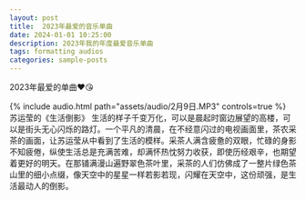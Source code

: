 ```yaml
---
layout: post
title:  2023年最爱的音乐单曲
date: 2024-01-01 10:25:00
description: 2023年我的年度最爱音乐单曲
tags: formatting audios
categories: sample-posts
---
```

2023年最爱的单曲❤️😘

<div class="row mt-3">
    <div class="col-sm mt-3 mt-md-0">
        {% include audio.html path="assets/audio/2月9日.MP3" controls=true %}
    </div>
</div>
<div class="caption">
    苏运莹的《生活倒影》
    生活的样子千变万化，可以是晨起时窗边展望的高楼，可以是街头无心闪烁的路灯。一个平凡的清晨，在不经意闪过的电视画面里，茶农采茶的画面，让苏运莹从中看到了生活的模样。采茶人满含疲惫的双眼，忙碌的身影不知疲倦，纵使生活总是充满苦难，却满怀热忱努力收获，即使历经艰辛，也期望着更好的明天。在那铺满漫山遍野翠色茶叶里，采茶的人们仿佛成了一整片绿色茶山里的细小点缀，像天空中的星星一样若影若现，闪耀在天空中，这份顽强，是生活最动人的倒影。
</div>
